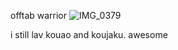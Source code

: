 
offtab warrior
![IMG_0379](https://github.com/user-attachments/assets/6d6b20c5-a068-4f78-a471-8d286d662f40)


i still lav kouao and koujaku. awesome
